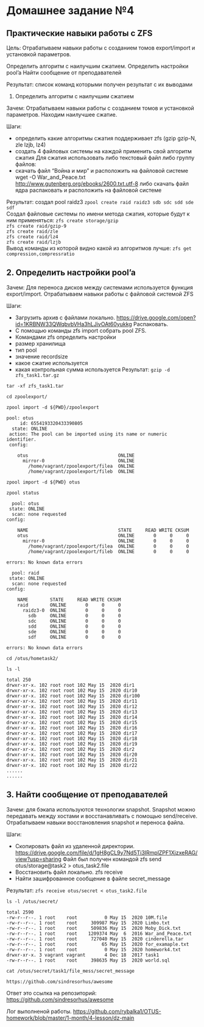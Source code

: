 # Домашнее задание №4

## Практические навыки работы с ZFS
Цель: Отрабатываем навыки работы с созданием томов export/import и установкой параметров.

Определить алгоритм с наилучшим сжатием.
Определить настройки pool’a
Найти сообщение от преподавателей

Результат:
список команд которыми получен результат с их выводами

1. Определить алгоритм с наилучшим сжатием

Зачем:
Отрабатываем навыки работы с созданием томов и установкой параметров. Находим наилучшее сжатие.


Шаги:
- определить какие алгоритмы сжатия поддерживает zfs (gzip gzip-N, zle lzjb, lz4)
- создать 4 файловых системы на каждой применить свой алгоритм сжатия
Для сжатия использовать либо текстовый файл либо группу файлов:
- скачать файл “Война и мир” и расположить на файловой системе
wget -O War_and_Peace.txt http://www.gutenberg.org/ebooks/2600.txt.utf-8
либо скачать файл ядра распаковать и расположить на файловой системе

Результат:
создал pool raidz3
`zpool create raid raidz3 sdb sdc sdd sde sdf`  
Создал файловые системы по имени метода сжатия, которые будут к ним применяться:
`zfs create storage/gzip`  
`zfs create raid/gzip-9`  
`zfs create raid/zle`  
`zfs create raid/lz4`  
`zfs create raid/lzjb`  
Вывод команды из которой видно какой из алгоритмов лучше:
`zfs get compression,compressratio`

## 2. Определить настройки pool’a

Зачем:
Для переноса дисков между системами используется функция export/import. Отрабатываем навыки работы с файловой системой ZFS

Шаги:
- Загрузить архив с файлами локально.
https://drive.google.com/open?id=1KRBNW33QWqbvbVHa3hLJivOAt60yukkg
Распаковать.
- С помощью команды zfs import собрать pool ZFS.
- Командами zfs определить настройки
- размер хранилища
- тип pool
- значение recordsize
- какое сжатие используется
- какая контрольная сумма используется
Результат:
```gzip -d zfs_task1.tar.gz```

```tar -xf zfs_task1.tar```  

```cd zpoolexport/```  

```zpool import -d ${PWD}/zpoolexport```

```
pool: otus
     id: 6554193320433390805
  state: ONLINE
 action: The pool can be imported using its name or numeric identifier.
 config:

	otus                                 ONLINE
	  mirror-0                           ONLINE
	    /home/vagrant/zpoolexport/filea  ONLINE
	    /home/vagrant/zpoolexport/fileb  ONLINE
```

```zpool import -d ${PWD} otus```

```zpool status```

```
  pool: otus
 state: ONLINE
  scan: none requested
config:

	NAME                                 STATE     READ WRITE CKSUM
	otus                                 ONLINE       0     0     0
	  mirror-0                           ONLINE       0     0     0
	    /home/vagrant/zpoolexport/filea  ONLINE       0     0     0
	    /home/vagrant/zpoolexport/fileb  ONLINE       0     0     0

errors: No known data errors

  pool: raid
 state: ONLINE
  scan: none requested
config:

	NAME        STATE     READ WRITE CKSUM
	raid        ONLINE       0     0     0
	  raidz3-0  ONLINE       0     0     0
	    sdb     ONLINE       0     0     0
	    sdc     ONLINE       0     0     0
	    sdd     ONLINE       0     0     0
	    sde     ONLINE       0     0     0
	    sdf     ONLINE       0     0     0

errors: No known data errors
```

```cd /otus/hometask2/```

```ls -l```

```
total 250
drwxr-xr-x. 102 root root 102 May 15  2020 dir1
drwxr-xr-x. 102 root root 102 May 15  2020 dir10
drwxr-xr-x. 102 root root 102 May 15  2020 dir100
drwxr-xr-x. 102 root root 102 May 15  2020 dir11
drwxr-xr-x. 102 root root 102 May 15  2020 dir12
drwxr-xr-x. 102 root root 102 May 15  2020 dir13
drwxr-xr-x. 102 root root 102 May 15  2020 dir14
drwxr-xr-x. 102 root root 102 May 15  2020 dir15
drwxr-xr-x. 102 root root 102 May 15  2020 dir16
drwxr-xr-x. 102 root root 102 May 15  2020 dir17
drwxr-xr-x. 102 root root 102 May 15  2020 dir18
drwxr-xr-x. 102 root root 102 May 15  2020 dir19
drwxr-xr-x. 102 root root 102 May 15  2020 dir2
drwxr-xr-x. 102 root root 102 May 15  2020 dir20
drwxr-xr-x. 102 root root 102 May 15  2020 dir21
drwxr-xr-x. 102 root root 102 May 15  2020 dir22
......
......
```

## 3. Найти сообщение от преподавателей

Зачем:
для бэкапа используются технологии snapshot. Snapshot можно передавать между хостами и восстанавливать с помощью send/receive. Отрабатываем навыки восстановления snapshot и переноса файла.

Шаги:
- Скопировать файл из удаленной директории. https://drive.google.com/file/d/1gH8gCL9y7Nd5Ti3IRmplZPF1XjzxeRAG/view?usp=sharing
Файл был получен командой
zfs send otus/storage@task2 > otus_task2.file
- Восстановить файл локально. zfs receive
- Найти зашифрованное сообщение в файле secret_message

Результат:
```zfs receive otus/secret < otus_task2.file```  

```ls -l /otus/secret/```

```
total 2590
-rw-r--r--. 1 root    root          0 May 15  2020 10M.file
-rw-r--r--. 1 root    root     309987 May 15  2020 Limbo.txt
-rw-r--r--. 1 root    root     509836 May 15  2020 Moby_Dick.txt
-rw-r--r--. 1 root    root    1209374 May  6  2016 War_and_Peace.txt
-rw-r--r--. 1 root    root     727040 May 15  2020 cinderella.tar
-rw-r--r--. 1 root    root         65 May 15  2020 for_examaple.txt
-rw-r--r--. 1 root    root          0 May 15  2020 homework4.txt
drwxr-xr-x. 3 vagrant vagrant       4 Dec 18  2017 task1
-rw-r--r--. 1 root    root     398635 May 15  2020 world.sql
```

```cat /otus/secret/task1/file_mess/secret_message```

```
https://github.com/sindresorhus/awesome
```
Ответ это ссылка на репозиторий:
<https://github.com/sindresorhus/awesome>

Лог выполненой работы.
<https://github.com/rybalka1/OTUS-homework/blob/master/1-month/4-lesson/dz-main>